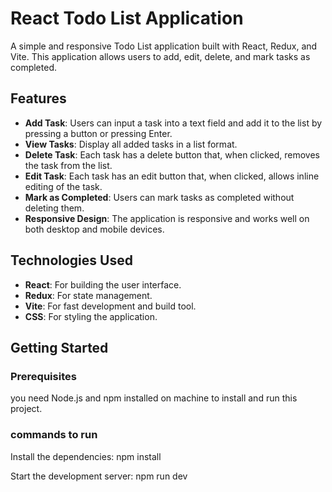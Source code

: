 # React Todo List Application

A simple and responsive Todo List application built with React, Redux, and Vite. This application allows users to add, edit, delete, and mark tasks as completed.

## Features

- **Add Task**: Users can input a task into a text field and add it to the list by pressing a button or pressing Enter.
- **View Tasks**: Display all added tasks in a list format.
- **Delete Task**: Each task has a delete button that, when clicked, removes the task from the list.
- **Edit Task**: Each task has an edit button that, when clicked, allows inline editing of the task.
- **Mark as Completed**: Users can mark tasks as completed without deleting them.
- **Responsive Design**: The application is responsive and works well on both desktop and mobile devices.

## Technologies Used

- **React**: For building the user interface.
- **Redux**: For state management.
- **Vite**: For fast development and build tool.
- **CSS**: For styling the application.

## Getting Started

### Prerequisites
you need Node.js and npm installed on machine to install and run this project.

### commands to run

Install the dependencies: npm install

Start the development server: npm run dev